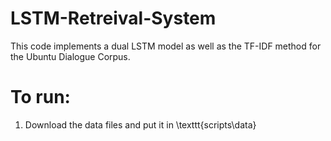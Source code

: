 # LSTM-Retreival-System
This code implements a dual LSTM model as well as the TF-IDF method for the Ubuntu Dialogue Corpus.

To run:
=======
1. Download the data files and put it in \texttt{scripts\data}
